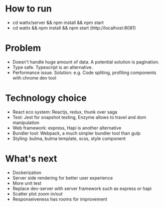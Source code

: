 # How to run
  - cd wattx/server && npm install && npm start
  - cd wattx && npm install && npm start (http://localhost:8081)

# Problem
  - Doesn't handle huge amount of data. A potential solution is pagination. 
  - Type safe. Typescript is an alternative.
  - Performance issue. Solution: e.g. Code spliting, profiling components with chrome dev tool 

# Technology choice
  - React eco system: Reactjs, redux, thunk over saga
  - Test: Jest for snapshot testing, Enzyme allows to travel and dom manipulation
  - Web framework: express, Hapi is another alternative 
  - Bundler tool: Webpack, a much simpler bundler tool than gulp
  - Styling: bulma, bulma template, scss, style component

# What's next
  - Dockerization
  - Server side rendering for better user experience
  - More unit test
  - Replace dev-server with server framework such as express or hapi
  - Scatter plot zoom in/out 
  - Responseiveness has rooms for improvement
